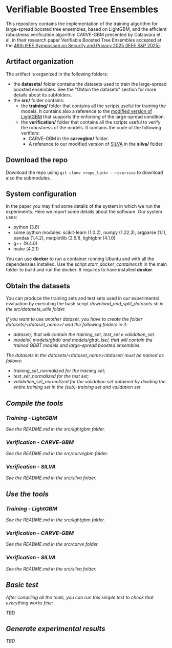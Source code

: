 # Verifiable Boosted Tree Ensembles

This repository contains the implementation of the training algorithm for large-spread boosted tree ensembles, based on LightGBM, and the efficient robustness verification algorithm CARVE-GBM presented by Calzavara et. al. in their research paper Verifiable Boosted Tree Ensembles accepted at the [46th IEEE Symposium on Security and Privacy 2025 (IEEE S&P 2025)](https://sp2025.ieee-security.org/).

## Artifact organization

The artifact is organized in the following folders:

- the **datasets/** folder contains the datasets used to train the large-spread boosted ensembles. See the "Obtain the datasets" section for more details about its subfolders.
- the **src/** folder contains:
	- the **training/** folder that contains all the scripts useful for training the models. It contains also a reference to the [modified version of LightGBM](https://github.com/LorenzoCazzaro/LightGBM-verifiable-boosted-tree-ensembles) that supports the enforcing of the large-spread condition.
	- the **verification/** folder that contains all the scripts useful to verify the robustness of the models. It contains the code of the following verifiers:
		- CARVE-GBM in the **carvegbm/** folder.
		- A reference to our modified version of [SILVA](https://github.com/LorenzoCazzaro/silva) in the **silva/** folder.

## Download the repo

Download the repo using `git clone <repo_link> --recursive` to download also the submodules.

## System configuration

In the paper you may find some details of the system in which we run the experiments. Here we report some details about the software. Our system uses:
<ul>
	<li> python (3.8) </li>
	<li> some python modules: scikit-learn (1.0.2), numpy (1.22.3), argparse (1.1), pandas (1.4.2), matplotlib (3.5.1), lightgbm (4.1.0)
	<li> g++ (9.4.0) </li>
	<li> make (4.2.1) </li>
</ul>

You can use **docker** to run a container running Ubuntu and with all the dependensies installed. Use the script *start_docker_container.sh* in the main folder to build and run the docker. It requires to have installed **docker**.

## Obtain the datasets

You can produce the training sets and test sets used in our experimental evaluation by executing the bash script <em>download_and_split_datasets.sh<em> in the <em>src/datasets_utils</em> folder.

If you want to use another dataset, you have to create the folder *datasets/<dataset_name>/* and the following folders in it:

- *dataset/*, that will contain the training_set, test_set e validation_set.</li>
- *models/*, *models/gbdt/* and *models/gbdt_lse/*, that will contain the trained GDBT models and large-spread boosted ensembles.</li>

The datasets in the *datasets/<dataset_name>/dataset/* must be named as follows:

- *training_set_normalized* for the training set;</li>
- *test_set_normalized* for the test set;</li>
- *validation_set_normalized* for the validation set obtained by dividing the entire training set in the (sub)-training set and validation set.</li>

## Compile the tools

### Training - LightGBM

See the README.md in the <em>src/lightgbm</em> folder.

### Verification - CARVE-GBM

See the README.md in the src/carvegbm folder.

### Verification - SILVA

See the README.md in the <em>src/silva</em> folder.

## Use the tools

### Training - LightGBM

See the README.md in the <em>src/lightgbm</em> folder.

### Verification - CARVE-GBM

See the README.md in the src/carve folder.

### Verification - SILVA

See the README.md in the <em>src/silva</em> folder.

## Basic test

After compiling all the tools, you can run this simple test to check that everything works fine:

TBD

## Generate experimental results

TBD
